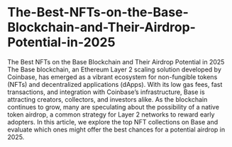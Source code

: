 # The-Best-NFTs-on-the-Base-Blockchain-and-Their-Airdrop-Potential-in-2025
The Best NFTs on the Base Blockchain and Their Airdrop Potential in 2025
The Base blockchain, an Ethereum Layer 2 scaling solution developed by Coinbase, has emerged as a vibrant ecosystem for non-fungible tokens (NFTs) and decentralized applications (dApps). With its low gas fees, fast transactions, and integration with Coinbase’s infrastructure, Base is attracting creators, collectors, and investors alike. As the blockchain continues to grow, many are speculating about the possibility of a native token airdrop, a common strategy for Layer 2 networks to reward early adopters. In this article, we explore the top NFT collections on Base and evaluate which ones might offer the best chances for a potential airdrop in 2025.

